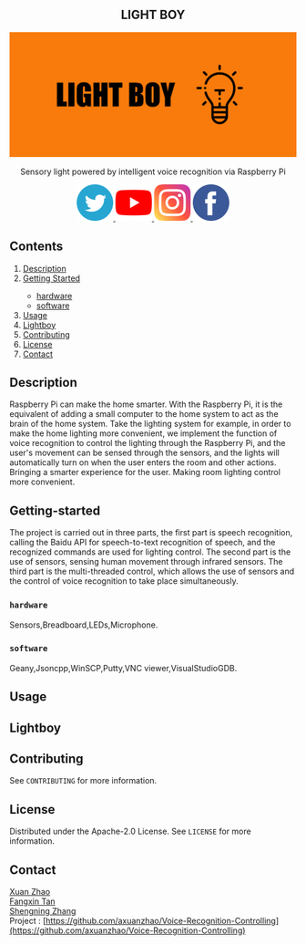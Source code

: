 <!--Project-->
<h2 align="center">LIGHT BOY </h2>  
<p align="center">
  <a href="https://github.com/axuanzhao/Voice-Recognition-Controlling">
    <img src="Images/logo.png" alt="Logo">
  </a>
  
  <p align="center">
    Sensory light powered by intelligent voice recognition via Raspberry Pi 
    <br />
</div>

<p align="center">
  <a href="https://twitter.com/lightboyofficial">
    <img src="Images/twitter.png" alt="Twitter"  width="64" height="64">
  </a>
  <a href="https://youtube.com/lightboyofficial">
    <img src="Images/youtube.png" alt="YouTube"  width="64" height="64">
  </a>
  <a href="https://www.instagram.com/lightboyofficial/">
    <img src="Images/instagram.png" alt="Instagram"  width="64" height="64">
  </a>
  <a href="https://www.facebook.com/lightboyofficial">
    <img src="Images/facebook.png" alt="Facebook"  width="64" height="64">
  </a>
  
<!-- Contents -->
## Contents

<ol>
    <li><a href="#Description">Description</a></li>
    <li><a href="#getting-started">Getting Started</a></li>
      <ul>
      <li><a href="#hardware">hardware</a</li>
        <li><a href="#software">software</a</li>
      </ul>
    <li><a href="#usage">Usage</a></li>
    <li><a href="#Lightboy">Lightboy</a></li>
    <li><a href="#contributing">Contributing</a></li>
    <li><a href="#license">License</a></li>
    <li><a href="#contact">Contact</a></li>
</ol>


<!--Description-->
## Description
Raspberry Pi can make the home smarter. With the Raspberry Pi, it is the equivalent of adding a small computer to the home system to act as the brain of the home system. Take the lighting system for example, in order to make the home lighting more convenient, we implement the function of voice recognition to control the lighting through the Raspberry Pi, and the user's movement can be sensed through the sensors, and the lights will automatically turn on when the user enters the room and other actions. Bringing a smarter experience for the user. Making room lighting control more convenient.


<!--getting-started-->
## Getting-started
The project is carried out in three parts, the first part is speech recognition, calling the Baidu API for speech-to-text recognition of speech, and the recognized commands are used for lighting control. The second part is the use of sensors, sensing human movement through infrared sensors. The third part is the multi-threaded control, which allows the use of sensors and the control of voice recognition to take place simultaneously.

<!--hardware-->
### `hardware`
Sensors,Breadboard,LEDs,Microphone.


<!--software-->
### `software`
Geany,Jsoncpp,WinSCP,Putty,VNC viewer,VisualStudioGDB.


<!--usage-->
## Usage



<!--lightboy-->
## Lightboy



<!--contributing-->
## Contributing

See `CONTRIBUTING` for more information.

<!--license-->
## License

Distributed under the  Apache-2.0 License. See `LICENSE` for more information.

<!--contact-->
## Contact

[Xuan Zhao](https://github.com/axuanzhao)
<br />
[Fangxin Tan](https://github.com/FangxinTan)
<br />
[Shengning Zhang](https://github.com/ShengningZ)
<br />
Project : [https://github.com/axuanzhao/Voice-Recognition-Controlling](https://github.com/axuanzhao/Voice-Recognition-Controlling)
